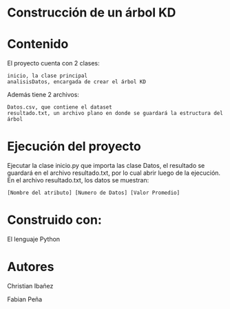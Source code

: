 # Construcción de un árbol KD 

# Contenido
El proyecto cuenta con 2 clases:

    inicio, la clase principal
    analisisDatos, encargada de crear el árbol KD
    
Además tiene 2 archivos:
    
    Datos.csv, que contiene el dataset
    resultado.txt, un archivo plano en donde se guardará la estructura del árbol
    
# Ejecución del proyecto
Ejecutar la clase inicio.py que importa las clase Datos, el resultado se guardará en el archivo resultado.txt, por lo cual abrir luego de la ejecución.
En el archivo resultado.txt, los datos se muestran:

    [Nombre del atributo] [Numero de Datos] [Valor Promedio]

# Construido con:
El lenguaje Python

# Autores
Christian Ibañez

Fabian Peña
